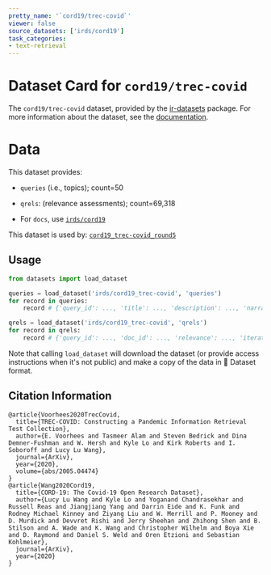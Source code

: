 ```yaml
---
pretty_name: '`cord19/trec-covid`'
viewer: false
source_datasets: ['irds/cord19']
task_categories:
- text-retrieval
---
```


# Dataset Card for `cord19/trec-covid`

The `cord19/trec-covid` dataset, provided by the [ir-datasets](https://ir-datasets.com/) package.
For more information about the dataset, see the [documentation](https://ir-datasets.com/cord19#cord19/trec-covid).

# Data

This dataset provides:
 - `queries` (i.e., topics); count=50
 - `qrels`: (relevance assessments); count=69,318

 - For `docs`, use [`irds/cord19`](https://huggingface.co/datasets/irds/cord19)

This dataset is used by: [`cord19_trec-covid_round5`](https://huggingface.co/datasets/irds/cord19_trec-covid_round5)


## Usage

```python
from datasets import load_dataset

queries = load_dataset('irds/cord19_trec-covid', 'queries')
for record in queries:
    record # {'query_id': ..., 'title': ..., 'description': ..., 'narrative': ...}

qrels = load_dataset('irds/cord19_trec-covid', 'qrels')
for record in qrels:
    record # {'query_id': ..., 'doc_id': ..., 'relevance': ..., 'iteration': ...}

```

Note that calling `load_dataset` will download the dataset (or provide access instructions when it's not public) and make a copy of the
data in 🤗 Dataset format.

## Citation Information

```
@article{Voorhees2020TrecCovid,
  title={TREC-COVID: Constructing a Pandemic Information Retrieval Test Collection},
  author={E. Voorhees and Tasmeer Alam and Steven Bedrick and Dina Demner-Fushman and W. Hersh and Kyle Lo and Kirk Roberts and I. Soboroff and Lucy Lu Wang},
  journal={ArXiv},
  year={2020},
  volume={abs/2005.04474}
}
@article{Wang2020Cord19,
  title={CORD-19: The Covid-19 Open Research Dataset},
  author={Lucy Lu Wang and Kyle Lo and Yoganand Chandrasekhar and Russell Reas and Jiangjiang Yang and Darrin Eide and K. Funk and Rodney Michael Kinney and Ziyang Liu and W. Merrill and P. Mooney and D. Murdick and Devvret Rishi and Jerry Sheehan and Zhihong Shen and B. Stilson and A. Wade and K. Wang and Christopher Wilhelm and Boya Xie and D. Raymond and Daniel S. Weld and Oren Etzioni and Sebastian Kohlmeier},
  journal={ArXiv},
  year={2020}
}
```
